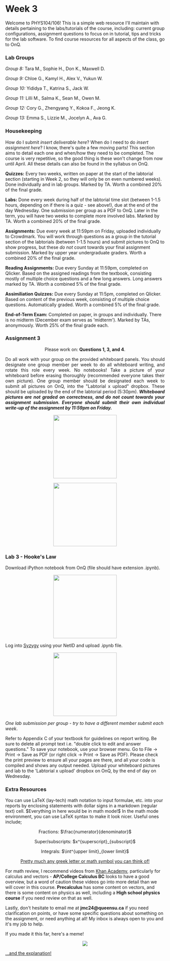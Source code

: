 # Week 3

Welcome to PHYS104/106! This is a simple web resource I'll maintain with details pertaining to the labs/tutorials of the course, including: current group configurations, assignment questions to focus on in tutorial, tips and tricks for the lab software. To find course resources for all aspects of the class, go to OnQ.

### Lab Groups

<p><i>Group 8:</i> Tara M., Sophie H., Don K., Maxwell D.</p>
<p><i>Group 9:</i> Chloe G., Kamyl H., Alex V., Yukun W.</p>
<p><i>Group 10:</i> Yididya T., Katrina S., Jack W.</p>
<p><i>Group 11:</i> Lilli M., Salma K., Sean M., Owen M.</p>
<p><i>Group 12:</i> Cory G., Zhengyang Y., Kokoa F., Jeong K.</p>
<p><i>Group 13:</i> Emma S., Lizzie M., Jocelyn A., Ava G.</p>

### Housekeeping

How do I submit <i>*insert deliverable here*</i>? When do I need to do <i>*insert assignment here*</i>? I know, there's quite a few moving parts! This section aims to detail each one and when/how they need to be completed. The course is very repetitive, so the good thing is these won't change from now until April. All these details can also be found in the syllabus on OnQ.
<p><b>Quizzes:</b> Every two weeks, written on paper at the start of the labtorial section (starting in Week 2, so they will only be on even numbered weeks). Done individually and in lab groups. Marked by TA. Worth a combined 20% of the final grade.</p>
<p><b>Labs:</b> Done every week during half of the labtorial time slot (between 1-1.5 hours, depending on if there is a quiz - see above!), due at the end of the day Wednesday. One submission per group as a PDF to OnQ. Later in the term, you will have two weeks to complete more involved labs. Marked by TA. Worth a combined 20% of the final grade.</p>
<p><b>Assignments:</b> Due every week at 11:59pm on Friday, uploaded individually to Crowdmark. You will work through questions as a group in the tutorial section of the labtorials (between 1-1.5 hours) and submit pictures to OnQ to show progress, but these <i>do not</i> count towards your final assignment submission. Marked by upper year undergraduate graders. Worth a combined 20% of the final grade.</p>
<p><b>Reading Assignments:</b> Due every Sunday at 11:59pm, completed on Qlicker. Based on the assigned readings from the textbook, consisting mostly of multiple choice questions and a few long answers. Long answers marked by TA. Worth a combined 5% of the final grade.</p>
<p><b>Assimiliation Quizzes:</b> Due every Sunday at 11:5pm, completed on Qlicker. Based on content of the previous week, consisting of multiple choice questions. Automatically graded. Worth a combined 5% of the final grade.</p>
<p><b>End-of-Term Exam:</b> Completed on paper, in groups and individually. There is no midterm (December exam serves as 'midterm'). Marked by TAs, anonymously. Worth 25% of the final grade each.</p>

### Assignment 3

<p align="center">Please work on: <b>Questions 1, 3, and 4</b>.</p>
<p align="justify">Do all work with your group on the provided whiteboard panels. You should designate one group member per week to do all whiteboard writing, and rotate this role every week. No notebooks! Take a picture of your whiteboard before erasing thoroughly (recommended everyone takes their own picture). One group member should be designated each week to submit all pictures on OnQ, into the "Labtorial x upload" dropbox. These should be uploaded by the end of the labtorial period (5:30pm). <i><b>Whiteboard pictures are not graded on correctness, and do not count towards your assignment submission. Everyone should submit their own individual write-up of the assignment by 11:59pm on Friday.</b></i></p>
<p align="center"><img src="https://i.imgur.com/3C6sVKE.png" width="200"></p>
<p align="center"><img src="https://i.imgur.com/Mnt3sJE.png" width="200"></p>

### Lab 3 - Hooke's Law

<p>Download iPython notebook from OnQ (file should have extension .ipynb).</p>
<p align="center"><img src="https://i.imgur.com/FxcuuAu.png" width="200"></p>
<p>Log into <a href="https://queensu.syzygy.ca/">Syzygy</a> using your NetID and upload .ipynb file.</p>
<p align="center"><img src="https://i.imgur.com/lxs0DXX.png" width="200"></p>
<p><i>One lab submission per group - try to have a different member submit each week</i>.</p>
<p>Refer to Appendix C of your textbook for guidelines on report writing. Be sure to delete all prompt text i.e. "double click to edit and answer questions." To save your notebook, use your browser menu. Go to File -> Print -> Save as PDF (or right click -> Print -> Save as PDF). Please check the print preview to ensure all your pages are there, and all your code is compiled and shows any output needed. Upload your whiteboard pictures and lab to the 'Labtorial x upload' dropbox on OnQ, by the end of day on Wednesday.</p>

### Extra Resources

<p>You can use LaTeX (lay-tech) math notation to input formulae, etc. into your reports by enclosing statements with dollar signs in a markdown (regular text) cell. $Everything in here would be in math mode!$ In the math mode environment, you can use LaTeX syntax to make it look nicer. Useful ones include;</p>

<p align="center">Fractions: $\frac{numerator}{denominator}$</p>
<p align="center">Super/subscripts: $x^{superscript}_{subscript}$</p>
<p align="center">Integrals: $\int^{upper limit}_{lower limit}$</p>
<p align="center"><a href="https://oeis.org/wiki/List_of_LaTeX_mathematical_symbols">Pretty much any greek letter or math symbol you can think of!</a></p>

<p> For math review, I recommend videos from <a href="https://www.khanacademy.org/">Khan Academy</a>, particularly for calculus and vectors - <b>AP/College Calculus BC</b> looks to have a good overview, but a word of caution these videos go into more detail than we will cover in this course. <b>Precalculus</b> has some content on vectors, and there is some content on physics as well, including a <b>High school physics course</b> if you need review on that as well.</p>

<p>Lastly, don't hesitate to email me at <b>jmc24@queensu.ca</b> if you need clarification on points, or have some specific questions about something on the assignment, or need anything at all! My inbox is always open to you and it's my job to help.</p>

<p>If you made it this far, here's a meme!</p>
<p align="center"><img src="https://preview.redd.it/t8wdm7kcojl91.jpg?width=640&crop=smart&auto=webp&s=5ca40ea570e900e6a6455f47d03d031a9ec86e3a"></p>
<p><a href="https://en.wikipedia.org/wiki/Schr%C3%B6dinger%27s_cat">...and the explanation!</a></p>
